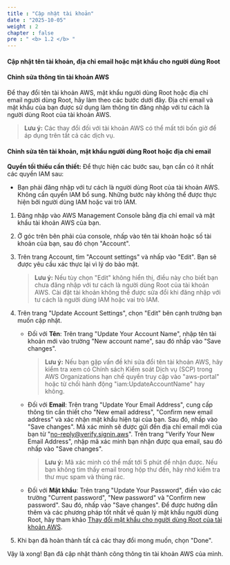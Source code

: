 ```yaml
---
title : "Cập nhật tài khoản"
date : "2025-10-05"
weight : 2
chapter : false
pre : " <b> 1.2 </b> "
---
```


#### Cập nhật tên tài khoản, địa chỉ email hoặc mật khẩu cho người dùng Root

#### Chỉnh sửa thông tin tài khoản AWS

Để thay đổi tên tài khoản AWS, mật khẩu người dùng Root hoặc địa chỉ email người dùng Root, hãy làm theo các bước dưới đây. Địa chỉ email và mật khẩu của bạn được sử dụng làm thông tin đăng nhập với tư cách là người dùng Root của tài khoản AWS.

> **Lưu ý:** Các thay đổi đối với tài khoản AWS có thể mất tới bốn giờ để áp dụng trên tất cả các dịch vụ.

#### Chỉnh sửa tên tài khoản, mật khẩu người dùng Root hoặc địa chỉ email

**Quyền tối thiểu cần thiết:**
Để thực hiện các bước sau, bạn cần có ít nhất các quyền IAM sau:

- Bạn phải đăng nhập với tư cách là người dùng Root của tài khoản AWS. Không cần quyền IAM bổ sung. Những bước này không thể được thực hiện bởi người dùng IAM hoặc vai trò IAM.

1. Đăng nhập vào AWS Management Console bằng địa chỉ email và mật khẩu tài khoản AWS của bạn.

2. Ở góc trên bên phải của console, nhấp vào tên tài khoản hoặc số tài khoản của bạn, sau đó chọn "Account".

3. Trên trang Account, tìm "Account settings" và nhấp vào "Edit". Bạn sẽ được yêu cầu xác thực lại vì lý do bảo mật.

   > **Lưu ý:** Nếu tùy chọn "Edit" không hiển thị, điều này cho biết bạn chưa đăng nhập với tư cách là người dùng Root của tài khoản AWS. Cài đặt tài khoản không thể được sửa đổi khi đăng nhập với tư cách là người dùng IAM hoặc vai trò IAM.

4. Trên trang "Update Account Settings", chọn "Edit" bên cạnh trường bạn muốn cập nhật.

   - Đối với **Tên**: Trên trang "Update Your Account Name", nhập tên tài khoản mới vào trường "New account name", sau đó nhấp vào "Save changes".

     > **Lưu ý:** Nếu bạn gặp vấn đề khi sửa đổi tên tài khoản AWS, hãy kiểm tra xem có Chính sách Kiểm soát Dịch vụ (SCP) trong AWS Organizations hạn chế quyền truy cập vào "aws-portal" hoặc từ chối hành động "iam:UpdateAccountName" hay không.

   - Đối với **Email**: Trên trang "Update Your Email Address", cung cấp thông tin cần thiết cho "New email address", "Confirm new email address" và xác nhận mật khẩu hiện tại của bạn. Sau đó, nhấp vào "Save changes". Mã xác minh sẽ được gửi đến địa chỉ email mới của bạn từ "no-reply@verify.signin.aws". Trên trang "Verify Your New Email Address", nhập mã xác minh bạn nhận được qua email, sau đó nhấp vào "Save changes".

     > **Lưu ý:** Mã xác minh có thể mất tới 5 phút để nhận được. Nếu bạn không tìm thấy email trong hộp thư đến, hãy nhớ kiểm tra thư mục spam và thùng rác.

   - Đối với **Mật khẩu**: Trên trang "Update Your Password", điền vào các trường "Current password", "New password" và "Confirm new password". Sau đó, nhấp vào "Save changes". Để được hướng dẫn thêm và các phương pháp tốt nhất về quản lý mật khẩu người dùng Root, hãy tham khảo [Thay đổi mật khẩu cho người dùng Root của tài khoản AWS](link-to-documentation).

5. Khi bạn đã hoàn thành tất cả các thay đổi mong muốn, chọn "Done".

Vậy là xong! Bạn đã cập nhật thành công thông tin tài khoản AWS của mình.